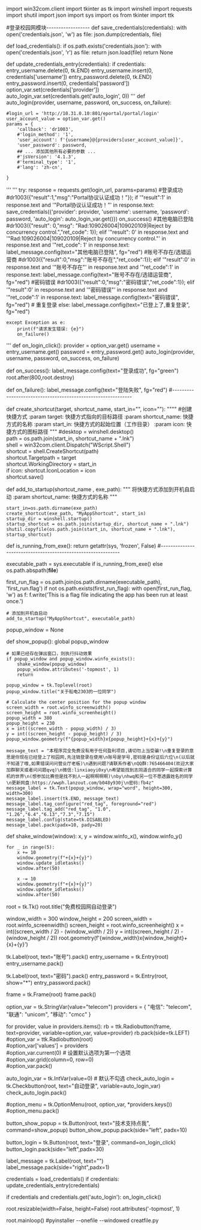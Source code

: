 import win32com.client
import tkinter as tk
import winshell
import requests
import shutil
import json
import sys
import os
from tkinter import ttk  

#登录校园网模块------------------
def save_credentials(credentials):
    with open('credentials.json', 'w') as file:
        json.dump(credentials, file)

def load_credentials():
    if os.path.exists('credentials.json'):
        with open('credentials.json', 'r') as file:
            return json.load(file)
    return None

def update_credentials_entry(credentials):
    if credentials:
        entry_username.delete(0, tk.END)
        entry_username.insert(0, credentials['username'])
        entry_password.delete(0, tk.END)
        entry_password.insert(0, credentials['password'])
        option_var.set(credentials['provider'])
        auto_login_var.set(credentials.get('auto_login', 0))
        '''
def auto_login(provider, username, password, on_success, on_failure):

    #login_url = 'http://10.31.0.10:801/eportal/portal/login'
    user_account_value = option_var.get()
    params = {
        'callback': 'dr1003',
        #'login_method': '1',
        'user_account': f'{username}@{providers[user_account_value]}',
        'user_password': password,
        ## ... 添加其他所有必要的参数 ...
        #'jsVersion': '4.1.3',
        #'terminal_type': '1',
        #'lang': 'zh-cn',
        
    }
'''
    '''
    try:
        response = requests.get(login_url, params=params)
        #登录成功 #dr1003({"result":1,"msg":"Portal协议认证成功！"});
        if '"result":1' in response.text and '"Portal协议认证成功！"' in response.text:
            save_credentials({'provider': provider, 'username': username, 'password': password, 'auto_login': auto_login_var.get()})
            on_success()
        #其他电脑已登陆 #dr1003({"result": 0,"msg": "Rad:109026004|109020109|Reject by concurrency control.","ret_code": 1});
        elif '"result": 0' in response.text and '"Rad:109026004|109020109|Reject by concurrency control."' in response.text and '"ret_code": 1' in response.text:
            label_message.config(text="其他电脑已登陆", fg="red")
        #账号不存在/选错运营商 #dr1003({"result":0,"msg":"账号不存在","ret_code":1});
        elif '"result":0' in response.text and '"账号不存在"' in response.text and '"ret_code":1' in response.text:
            label_message.config(text="账号不存在/选错运营商", fg="red")
        #密码错误 #dr1003({"result":0,"msg":"密码错误","ret_code":1});
        elif '"result":0' in response.text and '"密码错误"' in response.text and '"ret_code":1' in response.text:
             label_message.config(text="密码错误", fg="red")
        # 重复登录
        else:
            label_message.config(text="已登上了,重复登录", fg="red")

    except Exception as e:
        print(f"请求发生错误: {e}")
        on_failure()
'''
def on_login_click():
    provider = option_var.get()
    username = entry_username.get()
    password = entry_password.get()
    auto_login(provider, username, password, on_success, on_failure)

def on_success():
    label_message.config(text="登录成功", fg="green")
    root.after(800,root.destroy)

def on_failure():
    label_message.config(text="登陆失败", fg="red")
#-------------------------------------------------------------

def create_shortcut(target, shortcut_name, start_in="", icon=""):
    """"
    #创建快捷方式
    :param target: 快捷方式指向的目标路径
    :param shortcut_name: 快捷方式的名称
    :param start_in: 快捷方式的起始位置（工作目录）
    :param icon: 快捷方式的图标路径
    """
    #desktop = winshell.desktop()  
    path = os.path.join(start_in, shortcut_name + ".lnk")  
    shell = win32com.client.Dispatch("WScript.Shell")  
    shortcut = shell.CreateShortcut(path)  
    shortcut.Targetpath = target  
    shortcut.WorkingDirectory = start_in  
    if icon:
        shortcut.IconLocation = icon  
    shortcut.save()  

def add_to_startup(shortcut_name , exe_path):
    """
    将快捷方式添加到开机自启动
    :param shortcut_name: 快捷方式的名称
    """

    start_in=os.path.dirname(exe_path)
    create_shortcut(exe_path, "MyAppShortcut", start_in)
    startup_dir = winshell.startup() 
    startup_shortcut = os.path.join(startup_dir, shortcut_name + ".lnk") 
    shutil.copyfile(os.path.join(start_in, shortcut_name + ".lnk"), startup_shortcut) 


def is_running_from_exe():
    return getattr(sys, 'frozen', False)
#-------------------------------------------------------------

executable_path = sys.executable if is_running_from_exe() else os.path.abspath(__file__)

first_run_flag = os.path.join(os.path.dirname(executable_path), 'first_run.flag')
if not os.path.exists(first_run_flag):
    with open(first_run_flag, 'w') as f:
        f.write('This is a flag file indicating the app has been run at least once.')

    # 添加到开机自启动
    add_to_startup("MyAppShortcut", executable_path)

popup_window = None

def show_popup():
    global popup_window

    # 如果已经存在弹出窗口，则执行抖动效果
    if popup_window and popup_window.winfo_exists():
        shake_window(popup_window)
        popup_window.attributes('-topmost', 1)
        return

    popup_window = tk.Toplevel(root)
    popup_window.title("关于船电2303的一位同学")

    # Calculate the center position for the popup window
    screen_width = root.winfo_screenwidth()
    screen_height = root.winfo_screenheight()
    popup_width = 380
    popup_height = 230
    x = int((screen_width - popup_width) / 3)
    y = int((screen_height - popup_height) / 3)
    popup_window.geometry(f"{popup_width}x{popup_height}+{x}+{y}")

    message_text = "本程序完全免费没有用于任何盈利项目,请切勿上当受骗!\n重复登录的意思是你现在已经登上了校园网,先注销登录在使用\n账号是学号,密码是身份证后六位\n(以后就不知道了哦,如果错误问问营业厅老板)\n遇到问题?请联系作者\nQQ群:765466404(欢迎大家加群聊天或者问问题qvq)\n微信:linxiaoyi0xy\n希望能找到志同道合的同学一起探索计算机的世界\n(想参加比赛但是找不到人一起啊啊啊啊)\nby\nhwq和另一位不愿透露姓名的同学\n更新网盘:https://wwph.lanzout.com/b048y930j\n密码:fb4z"
    message_label = tk.Text(popup_window, wrap="word", height=300, width=300)
    message_label.insert(tk.END, message_text)
    message_label.tag_configure("red_tag", foreground="red")
    message_label.tag_add("red_tag", "1.0", "1.26","6.4","6.13","7.3","7.15")
    message_label.config(state=tk.DISABLED)
    message_label.pack(padx=10, pady=20)

def shake_window(window):
    x, y = window.winfo_x(), window.winfo_y()

    for _ in range(5):
        x += 10
        window.geometry(f"+{x}+{y}")
        window.update_idletasks()
        window.after(50)

        x -= 10
        window.geometry(f"+{x}+{y}")
        window.update_idletasks()
        window.after(50)

root = tk.Tk()
root.title("免费校园网自动登录")

window_width = 300
window_height = 200
screen_width = root.winfo_screenwidth()
screen_height = root.winfo_screenheight()
x = int((screen_width / 2) - (window_width / 2))
y = int((screen_height / 2) - (window_height / 2))
root.geometry(f'{window_width}x{window_height}+{x}+{y}')

tk.Label(root, text="账号").pack()
entry_username = tk.Entry(root)
entry_username.pack()

tk.Label(root, text="密码").pack()
entry_password = tk.Entry(root, show="*")
entry_password.pack()


frame = tk.Frame(root)
frame.pack()


option_var = tk.StringVar(value="telecom") 
providers = {
    "电信": "telecom",
    "联通": "unicom",
    "移动": "cmcc"
}

for provider, value in providers.items():
    rb = ttk.Radiobutton(frame, text=provider, variable=option_var, value=provider)
    rb.pack(side=tk.LEFT)
#option_var = ttk.Radiobutton(root)  
#option_var['values'] = providers  
#option_var.current(0)  # 设置默认选项为第一个选项  
#option_var.grid(column=0, row=0)  
#option_var.pack()

auto_login_var = tk.IntVar(value=0)  # 默认不勾选
check_auto_login = tk.Checkbutton(root, text="自动登录", variable=auto_login_var)
check_auto_login.pack()

#option_menu = tk.OptionMenu(root, option_var, *providers.keys())
#option_menu.pack()

button_show_popup = tk.Button(root, text="技术支持点我", command=show_popup)
button_show_popup.pack(side="left", padx=10)


button_login = tk.Button(root, text="登录", command=on_login_click)
button_login.pack(side="left",padx=30)


label_message = tk.Label(root, text="")
label_message.pack(side="right",padx=1)

credentials = load_credentials()
if credentials:
    update_credentials_entry(credentials)

if credentials and credentials.get('auto_login'):
    on_login_click()


root.resizable(width=False, height=False)
root.attributes('-topmost', 1)

root.mainloop()
#pyinstaller --onefile --windowed creatfile.py
